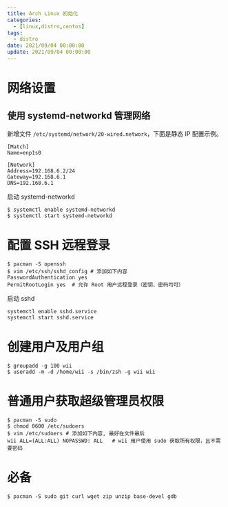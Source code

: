 ```yaml
---
title: Arch Linux 初始化
categories: 
  - [linux,distro,centos]
tags:
  - distro
date: 2021/09/04 00:00:00
update: 2021/09/04 00:00:00
---
```


# 网络设置

## 使用 systemd-networkd 管理网络

新增文件 `/etc/systemd/network/20-wired.network`，下面是静态 IP 配置示例。

```
[Match]
Name=enp1s0

[Network]
Address=192.168.6.2/24
Gateway=192.168.6.1
DNS=192.168.6.1
```

启动 systemd-networkd

```shell
$ systemctl enable systemd-networkd
$ systemctl start systemd-networkd
```

# 配置 SSH 远程登录

```shell
$ pacman -S openssh
$ vim /etc/ssh/sshd_config # 添加如下内容
PasswordAuthentication yes
PermitRootLogin yes  # 允许 Root 用户远程登录（密钥、密码均可）
```

启动 sshd

```shell
systemctl enable sshd.service
systemctl start sshd.service
```

# 创建用户及用户组

```shell
$ groupadd -g 100 wii
$ useradd -m -d /home/wii -s /bin/zsh -g wii wii
```

# 普通用户获取超级管理员权限

```shell
$ pacman -S sudo
$ chmod 0600 /etc/sudoers
$ vim /etc/sudoers # 添加如下内容, 最好在文件最后
wii ALL=(ALL:ALL) NOPASSWD: ALL   # wii 用户使用 sudo 获取所有权限，且不需要密码
```

# 必备

```shell
$ pacman -S sudo git curl wget zip unzip base-devel gdb
```

